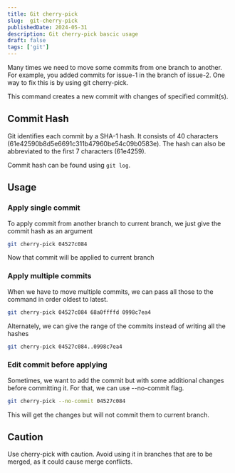 ```yaml
---
title: Git cherry-pick
slug:  git-cherry-pick
publishedDate: 2024-05-31
description: Git cherry-pick bascic usage
draft: false
tags: ['git']
---
```


Many times we need to move some commits from one branch to another. For example, you added commits for issue-1 in the branch of issue-2.  One way to fix this is by using git cherry-pick.

This command creates a new commit with changes of specified commit(s).

## Commit Hash

Git identifies each commit by a SHA-1 hash. It consists of 40 characters (61e42590b8d5e6691c311b47960be54c09b0583e). The hash can also be abbreviated to the first 7 characters (61e4259).

Commit hash can be found using `git log`.

## Usage

### Apply single commit

To apply commit from another branch to current branch, we just give the commit hash as an argument

```bash
git cherry-pick 04527c084
```
Now that commit will be applied to current branch

### Apply multiple commits

When we have to move multiple commits,  we can pass all those to the command in order oldest to latest.

```bash
git cherry-pick 04527c084 68a0ffffd 0998c7ea4
```

Alternately, we can give the range of the commits instead of writing all the hashes
```bash
git cherry-pick 04527c084..0998c7ea4
```

### Edit commit before applying

Sometimes, we want to add the commit but with some additional changes before committing it. For that, we can use --no-commit flag.

```bash
git cherry-pick --no-commit 04527c084
```
This will get the changes but will not commit them to current branch.

## Caution

Use cherry-pick with caution. Avoid using it in branches that are to be merged, as it could cause merge conflicts.
